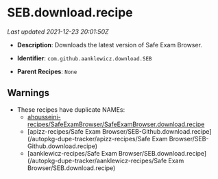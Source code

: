 # SEB.download.recipe

_Last updated 2021-12-23 20:01:50Z_

- **Description**: Downloads the latest version of Safe Exam Browser.

- **Identifier**: `com.github.aanklewicz.download.SEB`

- **Parent Recipes**: `None`


## Warnings

- These recipes have duplicate NAMEs:
    - [ahousseini-recipes/SafeExamBrowser/SafeExamBrowser.download.recipe](/autopkg-dupe-tracker/ahousseini-recipes/SafeExamBrowser/SafeExamBrowser.download.recipe)
    - [apizz-recipes/Safe Exam Browser/SEB-Github.download.recipe](/autopkg-dupe-tracker/apizz-recipes/Safe Exam Browser/SEB-Github.download.recipe)
    - [aanklewicz-recipes/Safe Exam Browser/SEB.download.recipe](/autopkg-dupe-tracker/aanklewicz-recipes/Safe Exam Browser/SEB.download.recipe)
